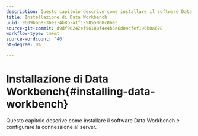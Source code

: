```yaml
---
description: Questo capitolo descrive come installare il software Data Workbench e configurare la connessione al server.
title: Installazione di Data Workbench
uuid: 9609bb68-36e2-4b8b-a1f1-5855008c06e3
source-git-commit: d9df90242ef96188f4e4b5e6d04cfef196b0a628
workflow-type: tm+mt
source-wordcount: '40'
ht-degree: 0%

---
```



# Installazione di Data Workbench{#installing-data-workbench}

Questo capitolo descrive come installare il software Data Workbench e configurare la connessione al server.

